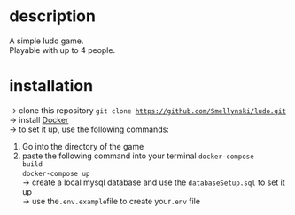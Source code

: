 # description

A simple ludo game. </br>
Playable with up to 4 people.

# installation

-> clone this repository <code>git clone https://github.com/Smellynski/ludo.git</code> </br>
-> install [Docker](https://www.docker.com/) </br>
-> to set it up, use the following commands: </br>

1.  Go into the directory of the game </br>
2.  paste the following command into your terminal
    <code>docker-compose build</code> </br>
    <code>docker-compose up</code> </br>
    -> create a local mysql database and use the `databaseSetup.sql` to set it up</br>
    -> use the`.env.example`file to create your`.env` file
